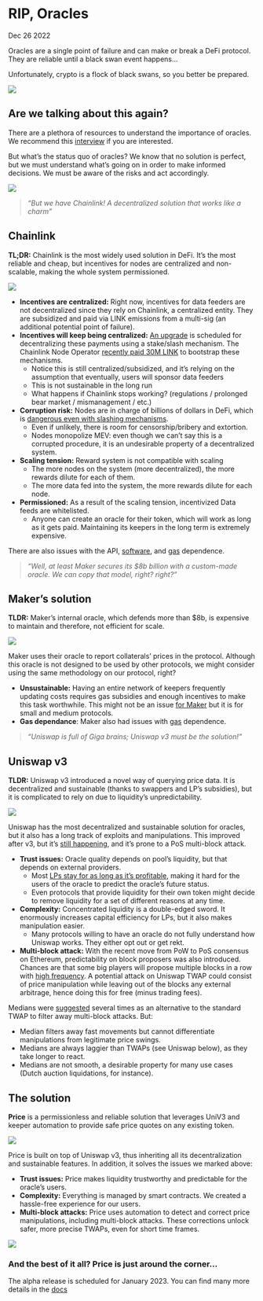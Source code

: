 # RIP, Oracles

Dec 26 2022

Oracles are a single point of failure and can make or break a DeFi protocol. They are reliable until a black swan event happens…

Unfortunately, crypto is a flock of black swans, so you better be prepared.

![](https://mirror.xyz/_next/image?url=https%3A%2F%2Fimages.mirror-media.xyz%2Fpublication-images%2FyNzll8jScgGaLk9MUCT6g.png&w=1920&q=90)

## Are we talking about this again?

There are a plethora of resources to understand the importance of oracles. We recommend this [interview](https://www.youtube.com/watch?v=TPXTmVdlyoc) if you are interested.

But what’s the status quo of oracles? We know that no solution is perfect, but we must understand what’s going on in order to make informed decisions. We must be aware of the risks and act accordingly.

![](https://price-oracle.notion.site/image/https%3A%2F%2Fs3-us-west-2.amazonaws.com%2Fsecure.notion-static.com%2F4876b58d-7446-4f67-9a18-9b9485e53e6f%2FZpJ0fyHflctgsKya3yJEp.png?id=e98244cb-b285-4450-b12a-b37f15e7d98a&table=block&spaceId=de552277-5ae2-4d88-932f-dd538421d024&width=1360&userId=&cache=v2)

> _“But we have Chainlink! A decentralized solution that works like a charm”_

## Chainlink

**TL;DR:** Chainlink is the most widely used solution in DeFi. It’s the most reliable and cheap, but incentives for nodes are centralized and non-scalable, making the whole system permissioned.

![](https://price-oracle.notion.site/image/https%3A%2F%2Fs3-us-west-2.amazonaws.com%2Fsecure.notion-static.com%2F3fe5852e-1637-4b6f-a27c-70bba6e5f0b7%2Fchainlink.png?id=14295de7-90f9-4a83-acac-17e7d9fdb05b&table=block&spaceId=de552277-5ae2-4d88-932f-dd538421d024&width=2000&userId=&cache=v2)

- **Incentives are centralized:** Right now, incentives for data feeders are not decentralized since they rely on Chainlink, a centralized entity. They are subsidized and paid via LINK emissions from a multi-sig (an additional potential point of failure).
- **Incentives will keep being centralized:** [An upgrade](https://blog.chain.link/sustainably-growing-chainlink/) is scheduled for decentralizing these payments using a stake/slash mechanism. The Chainlink Node Operator [recently paid 30M LINK](https://etherscan.io/address/0x98c63b7b319dfbdf3d811530f2ab9dfe4983af9d#tokentxns) to bootstrap these mechanisms.
  - Notice this is still centralized/subsidized, and it’s relying on the assumption that eventually, users will sponsor data feeders
  - This is not sustainable in the long run
  - What happens if Chainlink stops working? (regulations / prolonged bear market / mismanagement / etc.)
- **Corruption risk:** Nodes are in charge of billions of dollars in DeFi, which is [dangerous even with slashing mechanisms](https://ercwl.medium.com/whats-wrong-with-the-chainlink-2-0-whitepaper-for-simpletons-d50f27049464).
  - Even if unlikely, there is room for censorship/bribery and extortion.
  - Nodes monopolize MEV: even though we can’t say this is a corrupted procedure, it is an undesirable property of a decentralized system.
- **Scaling tension:** Reward system is not compatible with scaling
  - The more nodes on the system (more decentralized), the more rewards dilute for each of them.
  - The more data fed into the system, the more rewards dilute for each node.
- **Permissioned:** As a result of the scaling tension, incentivized Data feeds are whitelisted.
  - Anyone can create an oracle for their token, which will work as long as it gets paid. Maintaining its keepers in the long term is extremely expensive.

There are also issues with the API, [software](https://www.cryptotimes.io/venus-protocol-loses-11m-after-chainlinks-suspension-of-luna-value/), and [gas](https://twitter.com/nomorebear/status/1238153064751628291) dependence.

> _“Well, at least Maker secures its $8b billion with a custom-made oracle. We can copy that model, right? right?”_

## Maker’s solution

**TLDR:** Maker’s internal oracle, which defends more than $8b, is expensive to maintain and therefore, not efficient for scale.

![](https://price-oracle.notion.site/image/https%3A%2F%2Fs3-us-west-2.amazonaws.com%2Fsecure.notion-static.com%2F15d3b0a6-415c-4744-9ce3-94d062483710%2Fmaker.png?id=da3a9a84-58a0-4934-9e89-d9ce1cdbf7e5&table=block&spaceId=de552277-5ae2-4d88-932f-dd538421d024&width=2000&userId=&cache=v2)

Maker uses their oracle to report collaterals’ prices in the protocol. Although this oracle is not designed to be used by other protocols, we might consider using the same methodology on our protocol, right?

- **Unsustainable:** Having an entire network of keepers frequently updating costs requires gas subsidies and enough incentives to make this task worthwhile. This might not be an issue [for Maker](https://twitter.com/bantg/status/1431593857423118342) but it is for small and medium protocols.
- **Gas dependance**: Maker also had issues with [gas](https://insights.glassnode.com/what-really-happened-to-makerdao/) dependence.

> _“Uniswap is full of Giga brains; Uniswap v3 must be the solution!”_

## Uniswap v3

**TLDR:** Uniswap v3 introduced a novel way of querying price data. It is decentralized and sustainable (thanks to swappers and LP’s subsidies), but it is complicated to rely on due to liquidity’s unpredictability.

![](https://price-oracle.notion.site/image/https%3A%2F%2Fs3-us-west-2.amazonaws.com%2Fsecure.notion-static.com%2F9a222962-0761-4d60-8378-0e7e315983bc%2Funi_v3.png?id=84a2b924-f40b-41a6-9148-f9db42277f0c&table=block&spaceId=de552277-5ae2-4d88-932f-dd538421d024&width=2000&userId=&cache=v2)

Uniswap has the most decentralized and sustainable solution for oracles, but it also has a long track of exploits and manipulations. This improved after v3, but it’s [still happening](https://twitter.com/raricapital/status/1455569653820973057), and it’s prone to a PoS multi-block attack.

- **Trust issues:** Oracle quality depends on pool’s liquidity, but that depends on external providers.
  - Most [LPs stay for as long as it’s profitable](https://twitter.com/FloatProtocol/status/1482184042850263042), making it hard for the users of the oracle to predict the oracle’s future status.
  - Even protocols that provide liquidity for their own token might decide to remove liquidity for a set of different reasons at any time.
- **Complexity:** Concentrated liquidity is a double-edged sword. It enormously increases capital efficiency for LPs, but it also makes manipulation easier.
  - Many protocols willing to have an oracle do not fully understand how Uniswap works. They either opt out or get rekt.
- **Multi-block attack:** With the recent move from PoW to PoS consensus on Ethereum, predictability on block proposers was also introduced. Chances are that some big players will propose multiple blocks in a row with [high frequency](https://alrevuelta.github.io/posts/ethereum-mev-multiblock). A potential attack on Uniswap TWAP could consist of price manipulation while leaving out of the blocks any external arbitrage, hence doing this for free (minus trading fees).

Medians were [suggested](https://github.com/euler-xyz/median-oracle) several times as an alternative to the standard TWAP to filter away multi-block attacks. But:

- Median filters away fast movements but cannot differentiate manipulations from legitimate price swings.
- Medians are always laggier than TWAPs (see Uniswap below), as they take longer to react.
- Medians are not smooth, a desirable property for many use cases (Dutch auction liquidations, for instance).

## The solution

**Price** is a permissionless and reliable solution that leverages UniV3 and keeper automation to provide safe price quotes on any existing token.

![](https://price-oracle.notion.site/image/https%3A%2F%2Fs3-us-west-2.amazonaws.com%2Fsecure.notion-static.com%2Fecf4b512-8dee-417a-ae99-84214200a0da%2Fprice.png?id=7ac05301-00ef-4e55-a4e8-3b9802276a5e&table=block&spaceId=de552277-5ae2-4d88-932f-dd538421d024&width=2000&userId=&cache=v2)

Price is built on top of Uniswap v3, thus inheriting all its decentralization and sustainable features. In addition, it solves the issues we marked above:

- **Trust issues:** Price makes liquidity trustworthy and predictable for the oracle’s users.
- **Complexity:** Everything is managed by smart contracts. We created a hassle-free experience for our users.
- **Multi-block attacks:** Price uses automation to detect and correct price manipulations, including multi-block attacks. These corrections unlock safer, more precise TWAPs, even for short time frames.

![](https://price-oracle.notion.site/image/https%3A%2F%2Fs3-us-west-2.amazonaws.com%2Fsecure.notion-static.com%2Faa7e5aeb-76d9-4cf3-a91e-01d80b165075%2Fend.png?id=381a2f94-dd81-4b45-93d6-d1d02fb3070d&table=block&spaceId=de552277-5ae2-4d88-932f-dd538421d024&width=2000&userId=&cache=v2)

### **And the best of it all? Price is just around the corner…**

The alpha release is scheduled for January 2023. You can find many more details in the [docs](https://docs.oracles.rip/)
